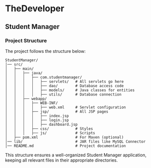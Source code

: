 # TheDeveloper

## Student Manager

### Project Structure

The project follows the structure below:

```
StudentManager/
│── src/
│   ├── main/
│   │   ├── java/
│   │   │   ├── com.studentmanager/
│   │   │   │   ├── servlets/   # All servlets go here
│   │   │   │   ├── dao/        # Database access code
│   │   │   │   ├── models/     # Java classes for entities
│   │   │   │   ├── utils/      # Database connection
│   │   ├── webapp/
│   │   │   ├── WEB-INF/
│   │   │   │   ├── web.xml     # Servlet configuration
│   │   │   ├── jsp/            # All JSP pages
│   │   │   │   ├── index.jsp
│   │   │   │   ├── login.jsp
│   │   │   │   ├── dashboard.jsp
│   │   │   ├── css/            # Styles
│   │   │   ├── js/             # Scripts
│   ├── pom.xml                 # For Maven (optional)
│── lib/                        # JAR files like MySQL Connector
│── README.md                   # Project documentation
```

This structure ensures a well-organized Student Manager application, keeping all relevant files in their appropriate directories.

